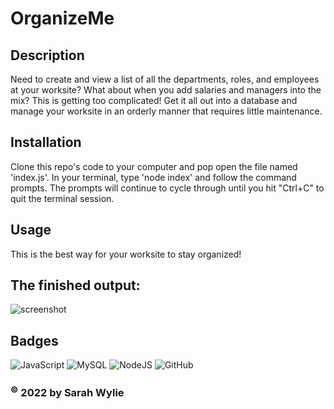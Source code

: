 # OrganizeMe

## Description
Need to create and view a list of all the departments, roles, and employees at your worksite? What about when you add salaries and managers into the mix? This is getting too complicated! Get it all out into a database and manage your worksite in an orderly manner that requires little maintenance.

## Installation
Clone this repo's code to your computer and pop open the file named 'index.js'. In your terminal, type 'node index' and follow the command prompts. The prompts will continue to cycle through until you hit "Ctrl+C" to quit the terminal session.

## Usage
This is the best way for your worksite to stay organized!

## The finished output:
![screenshot](/images/Screenshot.jpg)

## Badges
![JavaScript](https://img.shields.io/badge/javascript-%23323330.svg?style=for-the-badge&logo=javascript&logoColor=%23F7DF1E)
![MySQL](https://img.shields.io/badge/mysql-%2300f.svg?style=for-the-badge&logo=mysql&logoColor=white)
![NodeJS](https://img.shields.io/badge/node.js-6DA55F?style=for-the-badge&logo=node.js&logoColor=white)
![GitHub](https://img.shields.io/badge/github-%23121011.svg?style=for-the-badge&logo=github&logoColor=white)


### <sup>©</sup> 2022 by Sarah Wylie
